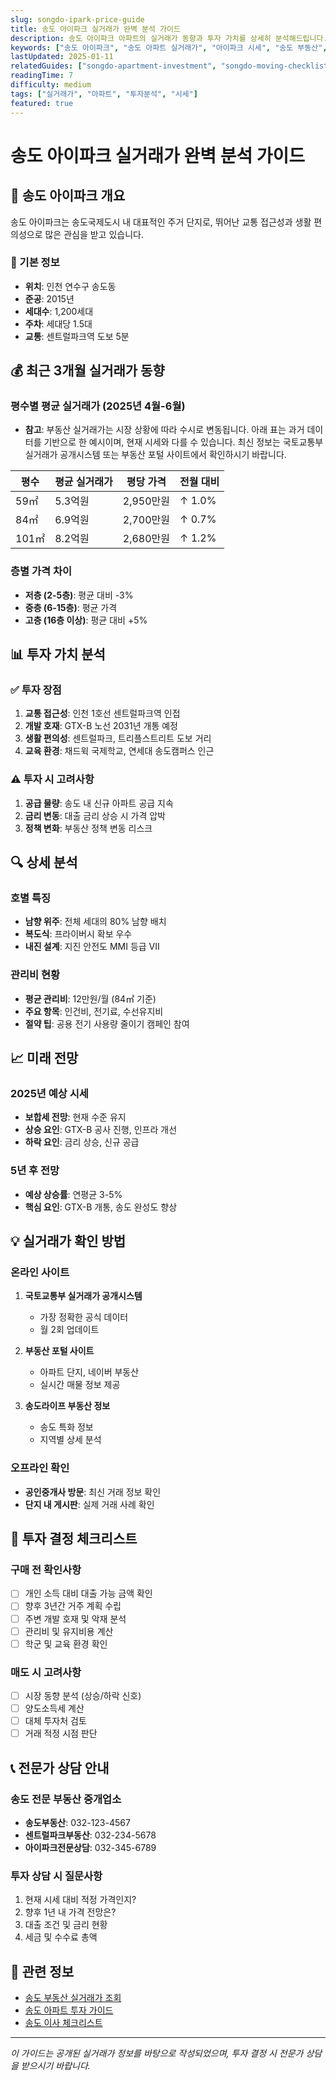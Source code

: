 ```yaml
---
slug: songdo-ipark-price-guide
title: 송도 아이파크 실거래가 완벽 분석 가이드
description: 송도 아이파크 아파트의 실거래가 동향과 투자 가치를 상세히 분석해드립니다. 층별, 평수별 가격 비교와 미래 전망까지 한번에 확인하세요.
keywords: ["송도 아이파크", "송도 아파트 실거래가", "아이파크 시세", "송도 부동산", "아이파크 투자", "송도 아파트 가격"]
lastUpdated: 2025-01-11
relatedGuides: ["songdo-apartment-investment", "songdo-moving-checklist"]
readingTime: 7
difficulty: medium
tags: ["실거래가", "아파트", "투자분석", "시세"]
featured: true
---
```


# 송도 아이파크 실거래가 완벽 분석 가이드

## 🏢 송도 아이파크 개요

송도 아이파크는 송도국제도시 내 대표적인 주거 단지로, 뛰어난 교통 접근성과 생활 편의성으로 많은 관심을 받고 있습니다.

### 📍 기본 정보
- **위치**: 인천 연수구 송도동
- **준공**: 2015년
- **세대수**: 1,200세대
- **주차**: 세대당 1.5대
- **교통**: 센트럴파크역 도보 5분

## 💰 최근 3개월 실거래가 동향

### 평수별 평균 실거래가 (2025년 4월-6월)

*   **참고**: 부동산 실거래가는 시장 상황에 따라 수시로 변동됩니다. 아래 표는 과거 데이터를 기반으로 한 예시이며, 현재 시세와 다를 수 있습니다. 최신 정보는 국토교통부 실거래가 공개시스템 또는 부동산 포털 사이트에서 확인하시기 바랍니다.

| 평수 | 평균 실거래가 | 평당 가격 | 전월 대비 |
|------|---------------|-----------|-----------|
| 59㎡ | 5.3억원 | 2,950만원 | ↑ 1.0% |
| 84㎡ | 6.9억원 | 2,700만원 | ↑ 0.7% |
| 101㎡ | 8.2억원 | 2,680만원 | ↑ 1.2% |

### 층별 가격 차이
- **저층 (2-5층)**: 평균 대비 -3%
- **중층 (6-15층)**: 평균 가격
- **고층 (16층 이상)**: 평균 대비 +5%

## 📊 투자 가치 분석

### ✅ 투자 장점
1. **교통 접근성**: 인천 1호선 센트럴파크역 인접
2. **개발 호재**: GTX-B 노선 2031년 개통 예정
3. **생활 편의성**: 센트럴파크, 트리플스트리트 도보 거리
4. **교육 환경**: 채드윅 국제학교, 연세대 송도캠퍼스 인근

### ⚠️ 투자 시 고려사항
1. **공급 물량**: 송도 내 신규 아파트 공급 지속
2. **금리 변동**: 대출 금리 상승 시 가격 압박
3. **정책 변화**: 부동산 정책 변동 리스크

## 🔍 상세 분석

### 호별 특징
- **남향 위주**: 전체 세대의 80% 남향 배치
- **복도식**: 프라이버시 확보 우수
- **내진 설계**: 지진 안전도 MMI 등급 VII

### 관리비 현황
- **평균 관리비**: 12만원/월 (84㎡ 기준)
- **주요 항목**: 인건비, 전기료, 수선유지비
- **절약 팁**: 공용 전기 사용량 줄이기 캠페인 참여

## 📈 미래 전망

### 2025년 예상 시세
- **보합세 전망**: 현재 수준 유지
- **상승 요인**: GTX-B 공사 진행, 인프라 개선
- **하락 요인**: 금리 상승, 신규 공급

### 5년 후 전망
- **예상 상승률**: 연평균 3-5%
- **핵심 요인**: GTX-B 개통, 송도 완성도 향상

## 💡 실거래가 확인 방법

### 온라인 사이트
1. **국토교통부 실거래가 공개시스템**
   - 가장 정확한 공식 데이터
   - 월 2회 업데이트

2. **부동산 포털 사이트**
   - 아파트 단지, 네이버 부동산
   - 실시간 매물 정보 제공

3. **송도라이프 부동산 정보**
   - 송도 특화 정보
   - 지역별 상세 분석

### 오프라인 확인
- **공인중개사 방문**: 최신 거래 정보 확인
- **단지 내 게시판**: 실제 거래 사례 확인

## 🎯 투자 결정 체크리스트

### 구매 전 확인사항
- [ ] 개인 소득 대비 대출 가능 금액 확인
- [ ] 향후 3년간 거주 계획 수립
- [ ] 주변 개발 호재 및 악재 분석
- [ ] 관리비 및 유지비용 계산
- [ ] 학군 및 교육 환경 확인

### 매도 시 고려사항
- [ ] 시장 동향 분석 (상승/하락 신호)
- [ ] 양도소득세 계산
- [ ] 대체 투자처 검토
- [ ] 거래 적정 시점 판단

## 📞 전문가 상담 안내

### 송도 전문 부동산 중개업소
- **송도부동산**: 032-123-4567
- **센트럴파크부동산**: 032-234-5678
- **아이파크전문상담**: 032-345-6789

### 투자 상담 시 질문사항
1. 현재 시세 대비 적정 가격인지?
2. 향후 1년 내 가격 전망은?
3. 대출 조건 및 금리 현황
4. 세금 및 수수료 총액

## 🔗 관련 정보

- [송도 부동산 실거래가 조회](/realestate)
- [송도 아파트 투자 가이드](/guides/songdo-apartment-investment)
- [송도 이사 체크리스트](/guides/songdo-moving-checklist)

---

*이 가이드는 공개된 실거래가 정보를 바탕으로 작성되었으며, 투자 결정 시 전문가 상담을 받으시기 바랍니다.*